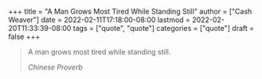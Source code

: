 +++
title = "A Man Grows Most Tired While Standing Still"
author = ["Cash Weaver"]
date = 2022-02-11T17:18:00-08:00
lastmod = 2022-02-20T11:33:39-08:00
tags = ["quote", "quote"]
categories = ["quote"]
draft = false
+++

> A man grows most tired while standing still.
>
> _Chinese Proverb_
